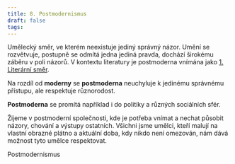 ```yaml
---
title: 8. Postmodernismus
draft: false
tags:
---
```

Umělecký směr, ve kterém neexistuje jediný správný názor. Umění se rozvětvuje, postupně se odmítá jedna jediná pravda, dochází širokému záběru v poli názorů. V kontextu literatury je postmoderna vnímána jako [1. Literární směr](1.%20Literární%20směr.md).

Na rozdíl od **moderny** se **postmoderna** neuchyluje k jedinému správnému přístupu, ale respektuje různorodost.

**Postmoderna** se promítá například i do politiky a různých sociálních sfér.

Žijeme v postmoderní společnosti, kde je potřeba vnímat a nechat působit názory, chování a výstupy ostatních. Všichni jsme umělci, kteří malují na vlastní obrazné plátno a aktuální doba, kdy nikdo není omezován, nám dává možnost tyto umělce respektovat.

Postmodernismus